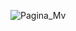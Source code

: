 










![Pagina_Mv](https://github.com/Esteban-M1000/Web-application-for-veterinary--White_Hats_MINTIC_2022/assets/112291940/27a2d7fb-adaa-4990-a3ae-92fd986c97f8)
